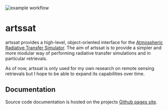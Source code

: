 ![example workflow](https://github.com/simonpf/artssat/actions/workflows/install_and_test.yml/badge.svg)


# artssat

artssat provides a high-level, object-oriented interface for the [Atmospheric Radiative Transfer Simulator](https://www.radiativetransfer.org/). The aim of artssat is to provide a simpler and more modular way of performing radiative transfer simulations and in particular retrievals.

As of now, artssat is only used for my own research on remote sensing retrievals but I hope to
be able to expand its capabilities over time.

## Documentation

Source code documentation is hosted on the projects [Github pages site](https://simonpf.github.io/artssat).

